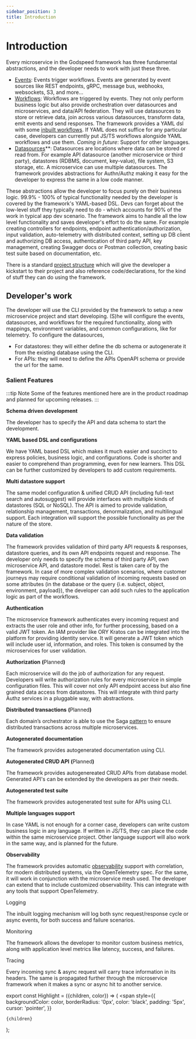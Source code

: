 ```yaml
---
sidebar_position: 3
title: Introduction
---
```


# Introduction

Every microservice in the Godspeed framework has three fundamental abstractions, and the developer needs to work with just these three.
- [Events](./events): Events trigger workflows. Events are generated by event sources like REST endpoints, gRPC, message bus, webhooks, websockets, S3, and more...
- [Workflows](./workflows): Workflows are triggered by events. They not only perform business logic but also provide orchestration over datasources and microservices, and data/API federation. They will use datasources to store or retrieve data, join across various datasources, transform data, emit events and send responses. The framework provides a YAML dsl with some [inbuilt workflows](./workflows#inbuilt-workflows). If YAML does not suffice for any particular case, developers can currently put JS/TS workflows alongside YAML workflows and use them. *Coming in future*: Support for other languages.
- [Datasources](./datasources/intro)**: Datasources are locations where data can be stored or read from. For example API datasource (another microservice or third party), datastores (RDBMS, document, key-value), file system, S3 storage, etc. A microservice can use multiple datasources. The framework provides abstractions for Authn/Authz making it easy for the developer to express the same in a low code manner. 

These abstractions allow the developer to focus purely on their business logic. 99.9% - 100% of typical functionality needed by the developer is covered by the framework's YAML-based DSL. Devs can forget about the low-level stuff they typically need to do - which accounts for 90% of the work in typical app dev scenario. The framework aims to handle all the low level functionality and saves developer's effort to do the same. For example creating controllers for endpoints, endpoint authentication/authorization, input validation, auto-telemetry with distributed context, setting up DB client and authorizing DB access, authentication of third party API, key management, creating Swagger docs or Postman collection, creating basic test suite based on documentation, etc.

There is a standard [project structure](./setup/scaffolding#project-structure) which will give the developer a kickstart to their project and also reference code/declarations, for the kind of stuff they can do using the framework.

## Developer's work 
The developer will use the CLI provided by the framework to setup a new microservice project and start developing. (S)he will configure the events, datasources, and workflows for the required functionality, along with mappings, environment variables, and common configurations, like for telemetry. To configure the datasources, 
- For datastores: they will either define the db schema or autogenerate it from the existing database using the CLI. 
- For APIs: they will need to define the APIs OpenAPI schema or provide the url for the same. 


### Salient Features

:::tip Note
Some of the features mentioned here are in the product roadmap and planned for upcoming releases.
:::

**Schema driven development**

The developer has to specify the API and data schema to start the development.

**YAML based DSL and configurations**

We have YAML based DSL which makes it much easier and succinct to express policies, business logic, and configurations. Code is shorter and easier to comprehend than programming, even for new learners. This DSL can be further customized by developers to add custom requirements. 

**Multi datastore support**

The same model configuration & unified CRUD API (including full-text search and autosuggest) will provide interfaces with multiple kinds of datastores (SQL or NoSQL). The API is aimed to provide validation, relationship management, transactions, denormalization, and multilingual support. Each integration will support the possible functionality as per the nature of the store.  


**Data validation**

The framework provides validation of third party API requests & responses, datastore queries, and its own API endpoints request and response. The developer only needs to specify the schema of third party API, own microservice API, and datastore model. Rest is taken care of by the framework. In case of more complex validation scenarios, where customer journeys may require conditional validation of incoming requests based on some attributes (in the database or the query {i.e. subject, object, environment, payload}), the developer can add such rules to the application logic as part of the workflows.

**Authentication**

The microservice framework authenticates every incoming request and extracts the user role and other info, for further processing, based on a valid JWT token. An IAM provider like ORY Kratos can be integrated into the platform for providing identity service. It will generate a JWT token which will include user id, information, and roles. This token is consumed by the microservices for user validation.

**Authorization** **(**<Highlight color="#D0F9E5">Planned</Highlight>**)**

Each microservice will do the job of authorization for any request. Developers will write authorization rules for every microservice in simple configuration files. This will cover not only API endpoint access but also fine grained data access from datastores. This will integrate with third party Authz services in a pluggable way, with abstractions. 

**Distributed transactions** **(**<Highlight color="#D0F9E5">Planned</Highlight>**)**

Each domain’s orchestrator is able to use the Saga [pattern](https://www.baeldung.com/cs/saga-pattern-microservices) to ensure distributed transactions across multiple microservices.


**Autogenerated documentation**

The framework provides autogenerated documentation using CLI.

**Autogenerated CRUD API**  **(**<Highlight color="#D0F9E5">Planned</Highlight>**)**

The framework provides autogenereated CRUD APIs from database model. Generated API's can be extended by the developers as per their needs.

**Autogenerated test suite** 

The framework provides autogenerated test suite for APIs using CLI. 

**Multiple languages support**

In case YAML is not enough for a corner case, developers can write custom business logic in any language. If written in JS/TS, they can place the code within the same microservice project. Other language support will also work in the same way, and is planned for the future.

**Observability**

The framework provides automatic [observability](../telemetry/intro) support with correlation, for modern distributed systems, via the OpenTelemetry spec. For the same, it will work in conjunction with the microservice mesh used. The developer can extend that to include customized observability. This can integrate with any tools that support OpenTelemetry.

<Highlight color="#F0F8FF">Logging</Highlight>

The inbuilt logging mechanism will log both sync request/response cycle or async events, for both success and failure scenarios. 

<Highlight color="#F0F8FF">Monitoring</Highlight>

The framework allows the developer to monitor custom business metrics, along with application level metrics like latency, success, and failures. 

<Highlight color="#F0F8FF">Tracing</Highlight>

Every incoming sync & async request will carry trace information in its headers. The same is propagated further through the microservice framework when it makes a sync or async hit to another service. 


export const Highlight = ({children, color}) => (
  <span
    style={{
      backgroundColor: color,
      borderRadius: '0px',
      color: 'black',
      padding: '5px',
      cursor: 'pointer',
    }}
   >
    {children}
  </span>
);